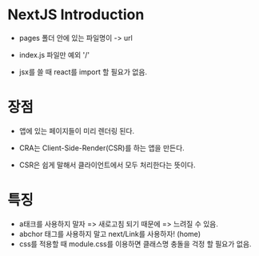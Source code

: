 # NextJS Introduction

- pages 폴더 안에 있는 파일명이 -> url
- index.js 파일만 예외 '/'

- jsx를 쓸 때 react를 import 할 필요가 없음.

# 장점

- 앱에 있는 페이지들이 미리 렌더링 된다.
- CRA는 Client-Side-Render(CSR)를 하는 앱을 만든다.

- CSR은 쉽게 말해서 클라이언트에서 모두 처리한다는 뜻이다.

# 특징

- a태크를 사용하지 말자 => 새로고침 되기 때문에 => 느려질 수 있음.
- abchor 태그를 사용하지 말고 next/Link를 사용하자! (<Link href="/"><a>home</a></Link>)
- css를 적용할 때 module.css를 이용하면 클래스명 충돌을 걱정 할 필요가 없음.

